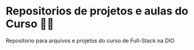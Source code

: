 # Repositorios de projetos e aulas do Curso 👨‍🏫

Repositorio para arquivos e projetos do curso de Full-Stack na DIO
